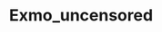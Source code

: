 ---
title: Exmo_uncensored
crosslinks:
- exmormon
- mormon
- exmo_conservative
- exmuslim
- latterdaysaints
- WestRidgeAlumni
- uncensored
- modnews
- BannedFromThe_Donald
- Exittors
- exmo_selfies
- raerth
- The_Donald
---